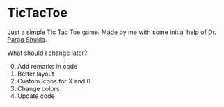 # TicTacToe
Just a simple Tic Tac Toe game. Made by me with some initial help of [Dr. Parag Shukla](https://www.youtube.com/c/DrParagShukla).

What should I change later?

0. Add remarks in code
1. Better layout
2. Custom icons for X and 0
3. Change colors
4. Update code

